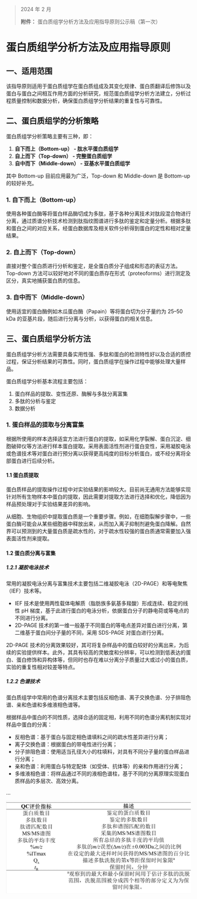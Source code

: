 
> 2024 年 2 月  
>
> **附件：** 蛋白质组学分析方法及应用指导原则公示稿（第一次）

# 蛋白质组学分析方法及应用指导原则

## 一、适用范围

该指导原则适用于蛋白质组学在蛋白质组成及其变化规律、蛋白质翻译后修饰以及蛋白与蛋白之间相互作用方面的分析研究，规范蛋白质组学分析方法建立，分析过程质量控制和数据分析，确保蛋白质组学分析结果的重复性与可靠性。

## 二、蛋白质组学的分析策略

蛋白质组学分析策略主要有三种，即：

1. **自下而上（Bottom-up） - 肽水平蛋白质组学**
2. **自上而下（Top-down） - 完整蛋白质组学**
3. **自中而下（Middle-down） - 亚基水平蛋白质组学**

其中 Bottom-up 目前应用最为广泛，Top-down 和 Middle-down 是 Bottom-up 的较好补充。

### 1. 自下而上（Bottom-up）

使用各种蛋白酶等将蛋白样品酶切成为多肽，基于各种分离技术对肽段混合物进行分离，通过质谱分析技术检测到肽指纹图谱进行多肽的鉴定和定量分析。根据多肽和蛋白之间的对应关系，经蛋白数据库及相关软件分析得到蛋白的定性和相对定量结果。

### 2. 自上而下（Top-down）

直接对整个蛋白质进行分析和鉴定，是全蛋白质分子组成和形态的表征方法。Top-down 方法可以较好地对不同的蛋白质存在形式（proteoforms）进行测定及区分，真实地捕获蛋白质的信息。

### 3. 自中而下（Middle-down）

使用适宜的蛋白酶例如木瓜蛋白酶（Papain）等将蛋白切为分子量约为 25–50 kDa 的亚基片段，随后进行分离与分析，以获得蛋白的相关信息。

## 三、蛋白质组学分析方法

蛋白质组学分析方法需要具备实用性强、多肽和蛋白的检测特性好以及合适的质控过程，保证分析结果的可靠性。同时，蛋白质组学在操作过程中能够处理大量样品。

蛋白质组学分析基本流程主要包括：

1. 蛋白样品的提取、变性还原、酶解与多肽分离富集  
2. 多肽的分析与鉴定  
3. 数据分析  

### 1. 蛋白样品的提取与分离富集

根据所使用的样本选择适宜方法进行蛋白的提取，如采用化学裂解、蛋白沉淀、细胞破碎仪等方法进行样本蛋白提取。采用表面活性剂进行蛋白变性，采用凝胶电泳或色谱技术等对蛋白进行预分离以获得更高纯度的目标分析蛋白，或不经分离将全部蛋白进行后续分析。

#### 1.1 蛋白质提取

蛋白质样品的提取操作过程中对实验结果的影响较大。目前尚无通用方法能够实现针对所有生物样本中蛋白的提取，因此需要对提取方法进行选择和优化，降低因为样品预处理对于实验结果差异的影响。

从细胞、生物组织中提取蛋白质是一个重要步骤。例如，在细胞裂解步骤中，一些蛋白酶可能会从某些细胞器中释放出来，从而加入离子抑制剂避免蛋白降解。自然界可以预测到的大量蛋白质是疏水性的，对于疏水性较强的蛋白质通常需要加入强表面活性剂来提取。

#### 1.2 蛋白质分离与富集

##### 1.2.1 凝胶电泳技术

常用的凝胶电泳分离与富集技术主要包括二维凝胶电泳（2D-PAGE）和等电聚焦（IEF）技术等。

- IEF 技术是使用两性载体电解质（脂肪族多氨基多羧酸）形成连续、稳定的线性 pH 梯度，基于此进行蛋白的电泳分析，依据蛋白分子的静电荷或等电点的不同进行分离。
- 2D-PAGE 技术的第一维一般基于不同蛋白的等电点差异对蛋白进行分离，第二维基于蛋白间分子量的不同，采用 SDS-PAGE 对蛋白进行分离。

2D-PAGE 技术的分离效果较好，其可将复杂样品中的蛋白较好的分离出来，为后续的实验提供样本。此外，其具有较高的灵敏度和分辨率，可以检测到低表达的蛋白、蛋白修饰和异构体等，但同时也存在难以分离分子质量过大或过小的蛋白质，实验的重复性相对较差等特点。

##### 1.2.2 色谱技术

蛋白质组学中常用的色谱分离技术主要包括反相色谱、离子交换色谱、分子排阻色谱、亲和色谱和多维液相色谱等。

根据样品中蛋白的不同性质，选择合适的固定相，利用不同的色谱分离机制实现对样品中蛋白的分离：

- 反相色谱：基于蛋白与固定相色谱填料之间的疏水性差异进行分离；
- 离子交换色谱：根据蛋白的带电性进行分离；
- 分子排阻色谱：使用适当孔径大小的柱填料，对具有不同分子量的蛋白样品进行分离；
- 亲和色谱：利用蛋白与特定配体（如受体、抗体等）的亲和作用进行分离；
- 多维液相色谱：将样品通过不同的液相色谱柱，基于不同的分离原理实现蛋白质样品的多层次、高效分离。

...


![描述文字](../../_static/4myf1ctj.png)